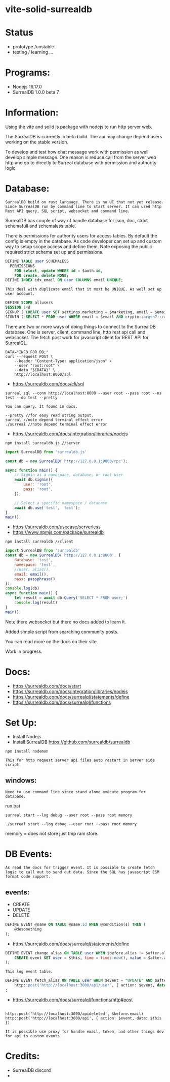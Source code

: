 # vite-solid-surrealdb

# Status
- prototype /unstable
- testing / learning ...

# Programs:
- Nodejs 16.17.0
- SurrealDB 1.0.0 beta 7

# Information:

 Using the vite and solid js package with nodejs to run http server web.

 The SurrealDB is currently in beta build. The api may change depend users working on the stable version.

 To develop and test how chat message work with permission as well develop simple message. One reason is reduce call from the server web http and go to directly to Surreal database with permission and authority logic.

# Database:

	SurrealDB build on rust language. There is no UI that not yet release. Since SurrealDB run by command line to start server. It can used http Rest API query, SQL script, websocket and command line.

 SurrealDB has couple of way of handle database for json, doc, strict schemafull and schemaless table. 
 
 There is permissions for authority users for access tables. By default the config is empty in the database. As code developer can set up and custom way to setup scope access and define them. Note exposing the public required strict schema set up and permissions.

```sql
DEFINE TABLE user SCHEMALESS
  PERMISSIONS
    FOR select, update WHERE id = $auth.id, 
    FOR create, delete NONE;
DEFINE INDEX idx_email ON user COLUMNS email UNIQUE;
```
	This deal with duplicate email that it must be UNIQUE. As well set up user account.

```sql
DEFINE SCOPE allusers
SESSION 14d
SIGNUP ( CREATE user SET settings.marketing = $marketing, email = $email, pass = crypto::argon2::generate($pass), tags = $tags )
SIGNIN ( SELECT * FROM user WHERE email = $email AND crypto::argon2::compare(pass, $pass) )
```

 There are two or more ways of doing things to connect to the SurrealDB database. One is server, client, command line, http rest api call and websocket. The fetch post work for javascript client for REST API for SurrealQL.

```command line
DATA="INFO FOR DB;"
curl --request POST \
	--header "Content-Type: application/json" \
	--user "root:root" \
	--data "${DATA}" \
	http://localhost:8000/sql
```

 - https://surrealdb.com/docs/cli/sql
```command line
surreal sql --conn http://localhost:8000 --user root --pass root --ns test --db test --pretty
```
	You can query. It found in docs.
```
--pretty //for easy read string output.
surreal //note depend terminal effect error
./surreal //note depend terminal effect error 
```

 - https://surrealdb.com/docs/integration/libraries/nodejs
```command line
npm install surrealdb.js //server
```
```js
import SurrealDB from 'surrealdb.js'

const db = new SurrealDB('http://127.0.0.1:8000/rpc');

async function main() {
	// Signin as a namespace, database, or root user
	await db.signin({
		user: 'root',
		pass: 'root',
	});

	// Select a specific namespace / database
	await db.use('test', 'test');
}
main();
```

 - https://surrealdb.com/usecase/serverless
 - https://www.npmjs.com/package/surrealdb
```
npm install surrealdb //client
```
```js
import SurrealDB from 'surrealdb'
const db = new SurrealDB('http://127.0.0.1:8000', {
	database: 'test',
	namespace: 'test',
	//user: alias(),
	email: email(),
	pass: passphrase()
});
console.log(db)
async function main() {
	let result = await db.Query('SELECT * FROM user;')
	console.log(result)
}
main();

```

 Note there websocket but there no docs added to learn it.

 Added simple script from searching community posts.

 You can read more on the docs on their site.

 Work in progress.

# Docs:
 - https://surrealdb.com/docs/start
 - https://surrealdb.com/docs/integration/libraries/nodejs
 - https://surrealdb.com/docs/surrealql/statements/define
 - https://surrealdb.com/docs/surrealql/functions


# Set Up:

- Install Nodejs
- Install SurrealDB https://github.com/surrealdb/surrealdb

```
npm install nodemon
```
	This for http request server api files auto restart in server side script.

## windows:
	Need to use command line since stand alone execute program for database.

run.bat
```
surreal start --log debug --user root --pass root memory
```

```
./surreal start --log debug --user root --pass root memory
```
memory = does not store just tmp ram store.

# DB Events:
	As read the docs for trigger event. It is possible to create fetch logic to call out to send out data. Since the SQL has javascript ESM format code support.

## events:
- CREATE
- UPDATE
- DELETE

```sql
DEFINE EVENT @name ON TABLE @name:id WHEN @condition(s) THEN (
	@dosomething
);

```
 - https://surrealdb.com/docs/surrealql/statements/define

```sql
DEFINE EVENT change_alias ON TABLE user WHEN $before.alias != $after.alias THEN (
	CREATE event SET user = $this, time = time::now(), value = $after.alias, action = 'alias_changed'
);
```
	This log event table.


```sql
DEFINE EVENT fetch_alias ON TABLE user WHEN $event = "UPDATE" AND $after.alias THEN
	http::post('http://localhost:3000/api/user', { action: $event, data: $this })
;
```
 - https://surrealdb.com/docs/surrealql/functions/http#post
##
```
http::post('http://localhost:3000/apideleted', $before.email)
http::post('http://localhost:3000/api', { action: $event, data: $this })
```
	It is possible use proxy for handle email, token, and other things dev for api to custom events.

# Credits:
 - SurrealDB discord
 - 
